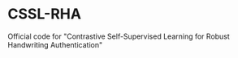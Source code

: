# CSSL-RHA
Official code for "Contrastive Self-Supervised Learning for Robust Handwriting Authentication"
